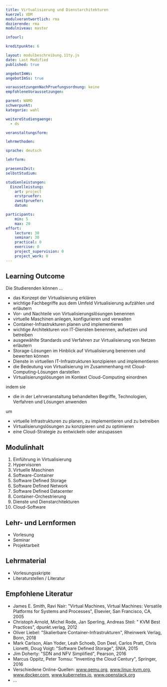 ```yaml
---
title: Virtualisierung und Dienstarchitekturen
kuerzel: VDM
modulverantwortlich: rma
dozierende: rma
modulniveau: master

infourl: 

kreditpunkte: 6

layout: modulbeschreibung.11ty.js
date: Last Modified
published: true

angebotImWs: 
angebotImSs: true

voraussetzungenNachPruefungsordnung: keine
empfohleneVoraussetzungen:

parent: WAMO
schwerpunkt:
kategorie: wahl

weitereStudiengaenge: 
  - ds

veranstaltungsform: 

lehrmethoden:

sprache: deutsch

lehrform:

praesenzZeit: 
selbstStudium: 

studienleistungen:
  Einzelleistung:
    art: project
    erstpruefer: 
    zweitpruefer: 
    datum:

participants: 
    min: 5 
    max: 20
effort:
    lecture: 30
    seminar: 30
    practical: 0
    exercise: 0
    project_supervision: 0
    project_work: 0
---
```




## Learning Outcome

Die Studierenden können ...
*   das Konzept der Virtualisierung erklären
*   wichtige Fachbegriffe aus dem Umfeld Virtualisierung aufzählen und erläutern
*   Vor- und Nachteile von Virtualisierungslösungen benennen
*   virtuelle Maschinen anlegen, konfigurieren und verwalten
*   Container-Infrastrukturen planen und implementieren
*   wichtige Architekturen von IT-Diensten benennen, aufsetzen und betreiben
*   ausgewählte Standards und Verfahren zur Virtualisierung von Netzen erläutern
*   Storage-Lösungen im Hinblick auf Virtualisierung benennen und bewerten können
*   Dienste in virtuellen IT-Infrastrukturen konzipieren und implementieren
*   die Bedeutung von Virtualisierung im Zusammenhang mit Cloud-Computing-Lösungen darstellen
*   Virtualisierungslösungen im Kontext Cloud-Computing einordnen

indem sie
*   die in der Lehrveranstaltung behandelten Begriffe, Technologien, Verfahren und Lösungen anwenden

um
*   virtuelle Infrastrukturen zu planen, zu implementieren und zu betreiben
*   Virtualisierungslösungen zu konzipieren und zu optimieren
*   eine Cloud-Strategie zu entwickeln oder anzupassen  


  
## Modulinhalt

1. Einführung in Virtualisierung
2. Hypervisoren
3. Virtuelle Maschinen
4. Software-Container
5. Software Defined Storage
6. Software Defined Network
7. Software Defined Datacenter
8. Container-Orchestrierung
9. Dienste und Dienstarchitekturen
10. Cloud-Software


## Lehr- und Lernformen

* Vorlesung
* Seminar
* Projektarbeit



## Lehrmaterial

* Vorlesungsskripte
* Literaturstellen / Literatur


## Empfohlene Literatur

* James E. Smith, Ravi Nair: "Virtual Machines, Virtual Machines: Versatile Platforms for Systems and Processes", Elsevier, San Francisco, CA, 2005
* Christoph Arnold, Michel Rode, Jan Sperling, Andreas Steil: " KVM Best Practices", dpunkt.verlag, 2012
* Oliver Liebel: "Skalierbare Container-Infrastrukturen", Rheinwerk Verlag, Bonn, 2018
* Mark Carlson, Alan Yoder, Leah Schoeb, Don Deel, Carlos Pratt, Chris Lionetti, Doug Voigt: "Software Defined Storage", SNIA, 2015
* Jim Doherty: "SDN and NFV Simplified", Pearson, 2016
* Marcus Oppitz, Peter Tomsu: "Inventing the Cloud Century", Springer, 2016
* Verschiedene Online-Quellen: www.qemu.org, www.linux-kvm.org, www.docker.com, www.kubernetes.io, www.openstack.org
* ...